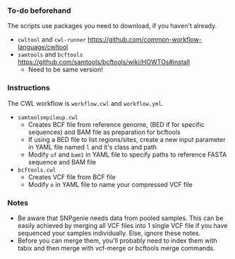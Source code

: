 ### To-do beforehand ###

The scripts use packages you need to download, if you haven't already.
- `cwltool` and `cwl-runner` https://github.com/common-workflow-language/cwltool
- `samtools` and `bcftools` https://github.com/samtools/bcftools/wiki/HOWTOs#install
  - Need to be same version!

### Instructions ###
The CWL workflow is `workflow.cwl` and `workflow.yml`. 
 - `samtoolsmpileup.cwl`
   - Creates BCF file from reference genome, (BED if for specific sequences) and BAM file as preparation for bcftools
   - If using a BED file to list regions/sites, create a new input parameter in YAML file named `l` and it's class and path
   - Modify `uf` and `bam1` in YAML file to specify paths to reference FASTA sequence and BAM file
 - `bcftools.cwl`
   - Creates VCF file from BCF file 
   - Modify `o` in YAML file to name your compressed VCF file

### Notes ###
- Be aware that SNPgenie needs data from pooled samples. This can be easily achieved by merging all VCF files into 1 single VCF file if you have sequenced your samples individually. Else, ignore these notes.
- Before you can merge them, you'll probably need to index them with tabix and then merge with vcf-merge or bcftools merge commands.
